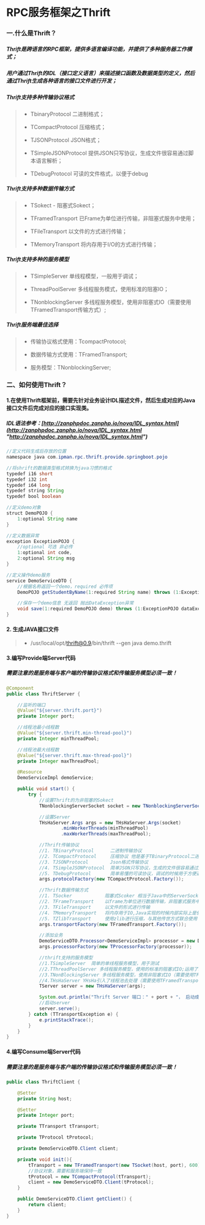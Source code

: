 # RPC服务框架之Thrift

### 一.什么是Thrift？
##### Thrift是跨语言的RPC框架，提供多语言编译功能，并提供了多种服务器工作模式； 
##### 用户通过Thrift的IDL（接口定义语言）来描述接口函数及数据类型的定义，然后通过Thrift生成各种语言的接口文件进行开发；

##### Thrift支持多种传输协议格式
> - TbinaryProtocol 二进制格式；
>
> - TCompactProtocol 压缩格式；
>
> - TJSONProtocol JSON格式；
>
> - TSimpleJSONProtocol 提供JSON只写协议，生成文件很容易通过脚本语言解析；
>
> - TDebugProtocol 可读的文件格式，以便于debug

##### Thrift支持多种数据传输方式
> - TSokect - 阻塞式Sokect；
>
> - TFramedTransport  已Frame为单位进行传输，非阻塞式服务中使用；
>
> - TFileTransport 以文件的方式进行传输；
>
> - TMemoryTransport 将内存用于I/O的方式进行传输；

##### Thrift支持多种的服务模型
> - TSimpleServer 单线程模型，一般用于调试；
>
> - ThreadPoolServer 多线程服务模式，使用标准的阻塞IO；
>
> - TNonblockingServer 多线程服务模型，使用非阻塞式IO（需要使用TFramedTransport传输方式）;

##### Thrift服务端最佳选择
> - 传输协议格式使用：TcompactProtocol;
>
> - 数据传输方式使用：TFramedTransport;
>
> - 服务模型：TNonblockingServer;

### 二、如何使用Thrift？
####  1.在使用Thrift框架前，需要先针对业务设计IDL描述文件，然后生成对应的Java接口文件后完成对应的接口实现类。
##### IDL语法参考：[http://zanphpdoc.zanphp.io/nova/IDL_syntax.html](http://zanphpdoc.zanphp.io/nova/IDL_syntax.html "http://zanphpdoc.zanphp.io/nova/IDL_syntax.html")
```java
//定义代码生成后存放的位置
namespace java com.ipman.rpc.thrift.provide.springboot.pojo

//将shrift的数据类型格式转换为java习惯的格式
typedef i16 short
typedef i32 int
typedef i64 long
typedef string String
typedef bool boolean

//定义demo对象
struct DemoPOJO {
    1:optional String name
}

//定义数据异常
exception ExceptionPOJO {
    //optional 可选 非必传
    1:optional int code,
    2:optional String msg
}

//定义操作demo服务
service DemoServiceDTO {
    //根据名称返回一个demo，required 必传项
    DemoPOJO getStudentByName(1:required String name) throws (1:ExceptionPOJO dataException),

    //保存一个demo信息 无返回 抛出DataException异常
    void save(1:required DemoPOJO demo) throws (1:ExceptionPOJO dataException)
}

```
####  2. 生成JAVA接口文件
> - /usr/local/opt/thrift@0.9/bin/thrift --gen java  demo.thrift

####  3.编写Provide端Server代码
##### 需要注意的是服务端与客户端的传输协议格式和传输服务模型必须一致！

```java
@Component
public class ThriftServer {

    //监听的端口
    @Value("${server.thrift.port}")
    private Integer port;

    //线程池最小线程数
    @Value("${server.thrift.min-thread-pool}")
    private Integer minThreadPool;

    //线程池最大线程数
    @Value("${server.thrift.max-thread-pool}")
    private Integer maxThreadPool;

    @Resource
    DemoServiceImpl demoService;

    public void start() {
        try {
            //设置Thrift的为非阻塞的Sokect
            TNonblockingServerSocket socket = new TNonblockingServerSocket(port);

            //设置Server
            THsHaServer.Args args = new THsHaServer.Args(socket)
                    .minWorkerThreads(minThreadPool)
                    .maxWorkerThreads(maxThreadPool);

            //Thrift传输协议
            //1. TBinaryProtocol      二进制传输协议
            //2. TCompactProtocol     压缩协议 他是基于TBinaryProtocol二进制协议在进一步的压缩，使得体积更小
            //3. TJSONProtocol        Json格式传输协议
            //4. TSimpleJSONProtocol  简单JSON只写协议，生成的文件很容易通过脚本语言解析，实际开发中很少使用
            //5. TDebugProtocol       简单易懂的可读协议，调试的时候用于方便追踪传输过程中的数据
            args.protocolFactory(new TCompactProtocol.Factory());

            //Thrift数据传输方式
            //1. TSocker            阻塞式Scoker 相当于Java中的ServerSocket
            //2. TFrameTransport    以frame为单位进行数据传输，非阻塞式服务中使用
            //3. TFileTransport     以文件的形式进行传输
            //4. TMemoryTransport   将内存用于IO,Java实现的时候内部实际上是使用了简单的ByteArrayOutputStream
            //5. TZlibTransport     使用zlib进行压缩，与其他传世方式联合使用；java当前无实现所以无法使用
            args.transportFactory(new TFramedTransport.Factory());

            //添加业务
            DemoServiceDTO.Processor<DemoServiceImpl> processor = new DemoServiceDTO.Processor<>(demoService);
            args.processorFactory(new TProcessorFactory(processor));

            //thrift支持的服务模型
            //1.TSimpleServer  简单的单线程服务模型，用于测试
            //2.TThreadPoolServer 多线程服务模型，使用的标准的阻塞式IO;运用了线程池，当线程池不够时会创建新的线程,当线程池出现大量空闲线程，线程池会对线程进行回收
            //3.TNonBlockingServer 多线程服务模型，使用非阻塞式IO（需要使用TFramedTransport数据传输方式）
            //4.THsHaServer YHsHa引入了线程池去处理（需要使用TFramedTransport数据传输方式），其模型把读写任务放到线程池去处理;Half-sync/Half-async（半同步半异步）的处理模式;Half-sync是在处理IO时间上（sccept/read/writr io）,Half-async用于handler对RPC的同步处理
            TServer server = new THsHaServer(args);

            System.out.println("Thrift Server 端口：" + port + "， 启动成功");
            //启动server
            server.serve();
        } catch (TTransportException e) {
            e.printStackTrace();
        }
    }
}
```

####  4.编写Consume端Server代码
##### 需要注意的是服务端与客户端的传输协议格式和传输服务模型必须一致！
```java
public class ThriftClient {

    @Setter
    private String host;

    @Setter
    private Integer port;

    private TTransport tTransport;

    private TProtocol tProtocol;

    private DemoServiceDTO.Client client;

    private void init(){
        tTransport = new TFramedTransport(new TSocket(host, port), 600);
        //协议对象，需要和服务端保持一致
        tProtocol = new TCompactProtocol(tTransport);
        client = new DemoServiceDTO.Client(tProtocol);
    }

    public DemoServiceDTO.Client getClient() {
        return client;
    }
}
```






